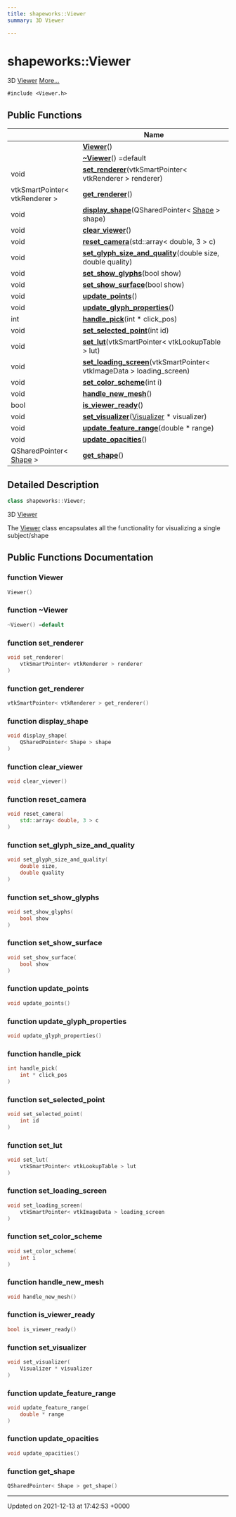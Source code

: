 ```yaml
---
title: shapeworks::Viewer
summary: 3D Viewer

---
```


# shapeworks::Viewer



3D [Viewer]() [More...](#detailed-description)


`#include <Viewer.h>`

## Public Functions

|                | Name           |
| -------------- | -------------- |
| | **[Viewer](../Classes/classshapeworks_1_1Viewer.md#function-viewer)**() |
| | **[~Viewer](../Classes/classshapeworks_1_1Viewer.md#function-~viewer)**() =default |
| void | **[set_renderer](../Classes/classshapeworks_1_1Viewer.md#function-set-renderer)**(vtkSmartPointer< vtkRenderer > renderer) |
| vtkSmartPointer< vtkRenderer > | **[get_renderer](../Classes/classshapeworks_1_1Viewer.md#function-get-renderer)**() |
| void | **[display_shape](../Classes/classshapeworks_1_1Viewer.md#function-display-shape)**(QSharedPointer< [Shape](../Classes/classshapeworks_1_1Shape.md) > shape) |
| void | **[clear_viewer](../Classes/classshapeworks_1_1Viewer.md#function-clear-viewer)**() |
| void | **[reset_camera](../Classes/classshapeworks_1_1Viewer.md#function-reset-camera)**(std::array< double, 3 > c) |
| void | **[set_glyph_size_and_quality](../Classes/classshapeworks_1_1Viewer.md#function-set-glyph-size-and-quality)**(double size, double quality) |
| void | **[set_show_glyphs](../Classes/classshapeworks_1_1Viewer.md#function-set-show-glyphs)**(bool show) |
| void | **[set_show_surface](../Classes/classshapeworks_1_1Viewer.md#function-set-show-surface)**(bool show) |
| void | **[update_points](../Classes/classshapeworks_1_1Viewer.md#function-update-points)**() |
| void | **[update_glyph_properties](../Classes/classshapeworks_1_1Viewer.md#function-update-glyph-properties)**() |
| int | **[handle_pick](../Classes/classshapeworks_1_1Viewer.md#function-handle-pick)**(int * click_pos) |
| void | **[set_selected_point](../Classes/classshapeworks_1_1Viewer.md#function-set-selected-point)**(int id) |
| void | **[set_lut](../Classes/classshapeworks_1_1Viewer.md#function-set-lut)**(vtkSmartPointer< vtkLookupTable > lut) |
| void | **[set_loading_screen](../Classes/classshapeworks_1_1Viewer.md#function-set-loading-screen)**(vtkSmartPointer< vtkImageData > loading_screen) |
| void | **[set_color_scheme](../Classes/classshapeworks_1_1Viewer.md#function-set-color-scheme)**(int i) |
| void | **[handle_new_mesh](../Classes/classshapeworks_1_1Viewer.md#function-handle-new-mesh)**() |
| bool | **[is_viewer_ready](../Classes/classshapeworks_1_1Viewer.md#function-is-viewer-ready)**() |
| void | **[set_visualizer](../Classes/classshapeworks_1_1Viewer.md#function-set-visualizer)**([Visualizer](../Classes/classshapeworks_1_1Visualizer.md) * visualizer) |
| void | **[update_feature_range](../Classes/classshapeworks_1_1Viewer.md#function-update-feature-range)**(double * range) |
| void | **[update_opacities](../Classes/classshapeworks_1_1Viewer.md#function-update-opacities)**() |
| QSharedPointer< [Shape](../Classes/classshapeworks_1_1Shape.md) > | **[get_shape](../Classes/classshapeworks_1_1Viewer.md#function-get-shape)**() |

## Detailed Description

```cpp
class shapeworks::Viewer;
```

3D [Viewer]()

The [Viewer](../Classes/classshapeworks_1_1Viewer.md) class encapsulates all the functionality for visualizing a single subject/shape 

## Public Functions Documentation

### function Viewer

```cpp
Viewer()
```


### function ~Viewer

```cpp
~Viewer() =default
```


### function set_renderer

```cpp
void set_renderer(
    vtkSmartPointer< vtkRenderer > renderer
)
```


### function get_renderer

```cpp
vtkSmartPointer< vtkRenderer > get_renderer()
```


### function display_shape

```cpp
void display_shape(
    QSharedPointer< Shape > shape
)
```


### function clear_viewer

```cpp
void clear_viewer()
```


### function reset_camera

```cpp
void reset_camera(
    std::array< double, 3 > c
)
```


### function set_glyph_size_and_quality

```cpp
void set_glyph_size_and_quality(
    double size,
    double quality
)
```


### function set_show_glyphs

```cpp
void set_show_glyphs(
    bool show
)
```


### function set_show_surface

```cpp
void set_show_surface(
    bool show
)
```


### function update_points

```cpp
void update_points()
```


### function update_glyph_properties

```cpp
void update_glyph_properties()
```


### function handle_pick

```cpp
int handle_pick(
    int * click_pos
)
```


### function set_selected_point

```cpp
void set_selected_point(
    int id
)
```


### function set_lut

```cpp
void set_lut(
    vtkSmartPointer< vtkLookupTable > lut
)
```


### function set_loading_screen

```cpp
void set_loading_screen(
    vtkSmartPointer< vtkImageData > loading_screen
)
```


### function set_color_scheme

```cpp
void set_color_scheme(
    int i
)
```


### function handle_new_mesh

```cpp
void handle_new_mesh()
```


### function is_viewer_ready

```cpp
bool is_viewer_ready()
```


### function set_visualizer

```cpp
void set_visualizer(
    Visualizer * visualizer
)
```


### function update_feature_range

```cpp
void update_feature_range(
    double * range
)
```


### function update_opacities

```cpp
void update_opacities()
```


### function get_shape

```cpp
QSharedPointer< Shape > get_shape()
```


-------------------------------

Updated on 2021-12-13 at 17:42:53 +0000